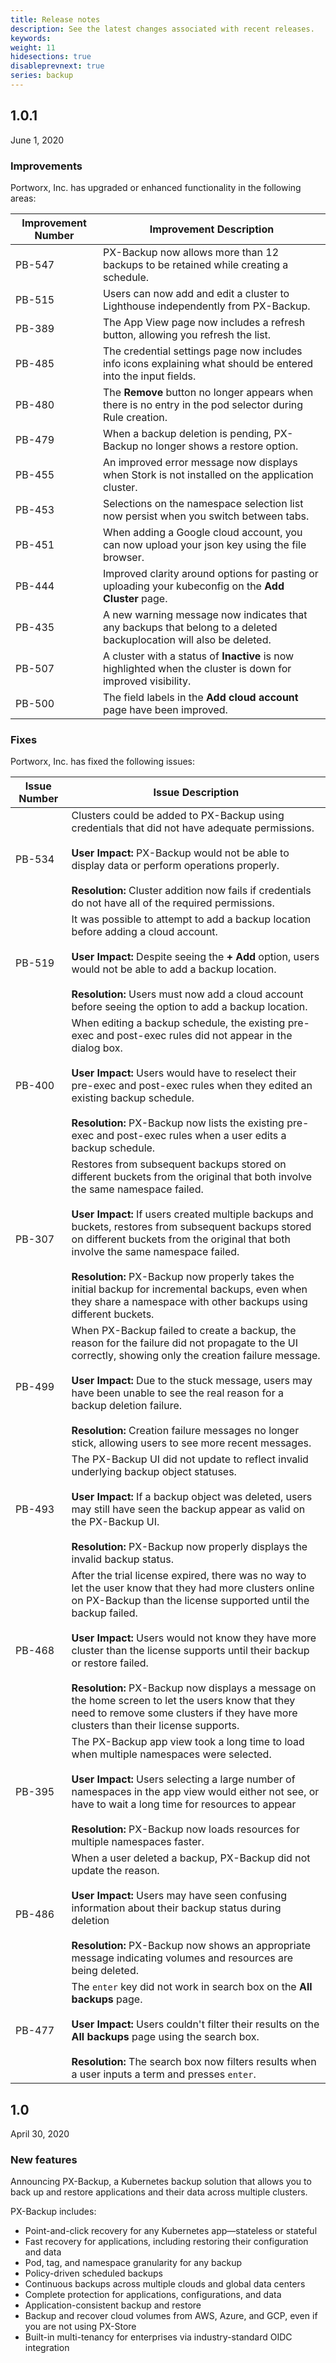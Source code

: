 ```yaml
---
title: Release notes
description: See the latest changes associated with recent releases.
keywords: 
weight: 11
hidesections: true
disableprevnext: true
series: backup
---
```


## 1.0.1

June 1, 2020

### Improvements

Portworx, Inc. has upgraded or enhanced functionality in the following areas:

| **Improvement Number** | **Improvement Description** |
|----|----|
| PB-547 | PX-Backup now allows more than 12 backups to be retained while creating a schedule. |
| PB-515 | Users can now add and edit a cluster to Lighthouse independently from PX-Backup. |
| PB-389 | The App View page now includes a refresh button, allowing you refresh the list. |
| PB-485 | The credential settings page now includes info icons explaining what should be entered into the input fields. |
| PB-480 | The **Remove** button no longer appears when there is no entry in the pod selector during Rule creation. |
| PB-479 | When a backup deletion is pending, PX-Backup no longer shows a restore option. |
| PB-455 | An improved error message now displays when Stork is not installed on the application cluster. |
| PB-453 | Selections on the namespace selection list now persist when you switch between tabs. |
| PB-451 | When adding a Google cloud account, you can now upload your json key using the file browser. |
| PB-444 | Improved clarity around options for pasting or uploading your kubeconfig on the **Add Cluster** page. |
| PB-435 | A new warning message now indicates that any backups that belong to a deleted backuplocation will also be deleted. |
| PB-507 | A cluster with a status of **Inactive** is now highlighted when the cluster is down for improved visibility. |
| PB-500 | The field labels in the **Add cloud account** page have been improved. |


### Fixes

Portworx, Inc. has fixed the following issues:

|**Issue Number**|**Issue Description**|
|----|----|
| PB-534 | Clusters could be added to PX-Backup using credentials that did not have adequate permissions.<br/><br/>**User Impact:** PX-Backup would not be able to display data or perform operations properly.<br/><br/>**Resolution:** Cluster addition now fails if credentials do not have all of the required permissions. |
| PB-519 | It was possible to attempt to add a backup location before adding a cloud account. <br/><br/>**User Impact:** Despite seeing the **+ Add** option, users would not be able to add a backup location.<br/><br/>**Resolution:** Users must now add a cloud account before seeing the option to add a backup location. |
| PB-400 | When editing a backup schedule, the existing pre-exec and post-exec rules did not appear in the dialog box.<br/><br/>**User Impact:** Users would have to reselect their pre-exec and post-exec rules when they edited an existing backup schedule.<br/><br/>**Resolution:** PX-Backup now lists the existing pre-exec and post-exec rules when a user edits a backup schedule. |
| PB-307 | Restores from subsequent backups stored on different buckets from the original that both involve the same namespace failed. <!-- this is tough to explain and I'm not sure I got it right. -->  <br/><br/>**User Impact:** If users created multiple backups and buckets, restores from subsequent backups stored on different buckets from the original that both involve the same namespace failed.<br/><br/>**Resolution:** PX-Backup now properly takes the initial backup for incremental backups, even when they share a namespace with other backups using different buckets. |
| PB-499 | When PX-Backup failed to create a backup, the reason for the failure did not propagate to the UI correctly, showing only the creation failure message. <br/><br/>**User Impact:**  Due to the stuck message, users may have been unable to see the real reason for a backup deletion failure.<br/><br/>**Resolution:** Creation failure messages no longer stick, allowing users to see more recent messages. |
| PB-493 |The PX-Backup UI did not update to reflect invalid underlying backup object statuses.<br/><br/>**User Impact:** If a backup object was deleted, users may still have seen the backup appear as valid on the PX-Backup UI.<br/><br/>**Resolution:** PX-Backup now properly displays the invalid backup status. |
| PB-468 | After the trial license expired, there was no way to let the user know that they had more clusters online on PX-Backup than the license supported until the backup failed.<br/><br/>**User Impact:** Users would not know they have more cluster than the license supports until their backup or restore failed. <br/><br/>**Resolution:** PX-Backup now displays a message on the home screen to let the users know that they need to remove some clusters if they have more clusters than their license supports. |
| PB-395 | The PX-Backup app view took a long time to load when multiple namespaces were selected. <br/><br/>**User Impact:** Users selecting a large number of namespaces in the app view would either not see, or have to wait a long time for resources to appear <br/><br/>**Resolution:** PX-Backup now loads resources for multiple namespaces faster. |
| PB-486 | When a user deleted a backup, PX-Backup did not update the reason.<br/><br/>**User Impact:** Users may have seen confusing information about their backup status during deletion<br/><br/>**Resolution:** PX-Backup now shows an appropriate message indicating volumes and resources are being deleted. |
| PB-477 | The `enter` key did not work in search box on the **All backups** page. <br/><br/> **User Impact:** Users couldn't filter their results on the **All backups** page using the search box. <br/><br/>**Resolution:** The search box now filters results when a user inputs a term and presses `enter`. | 

<!-- need more info
| PB-467 | Backsync should avoid printing error while processing Backup location with out bucket. |
-->

## 1.0

April 30, 2020

### New features

Announcing PX-Backup, a Kubernetes backup solution that allows you to back up and restore applications and their data across multiple clusters.

PX-Backup includes:

* Point-and-click recovery for any Kubernetes app—stateless or stateful
* Fast recovery for applications, including restoring their configuration and data
* Pod, tag, and namespace granularity for any backup
* Policy-driven scheduled backups 
* Continuous backups across multiple clouds and global data centers
* Complete protection for applications, configurations, and data
* Application-consistent backup and restore
* Backup and recover cloud volumes from AWS, Azure, and GCP, even if you are not using PX-Store
* Built-in multi-tenancy for enterprises via industry-standard OIDC integration

<!-- 
## 1.0

Month day, 2020

### New features

 * 

### Improvements

Portworx, Inc. has upgraded or enhanced functionality in the following areas:

| **Improvement Number** | **Improvement Description** |
|----|----|


### Fixes

Portworx, Inc. has fixed the following issues:

|**Issue Number**|**Issue Description**|
|----|----|


### Known Issues
Portworx, Inc. is aware of the following issues, check future release notes for fixes:

|**Issue Number**|**Issue Description**|**Workaround**|
|----|----|----| -->




